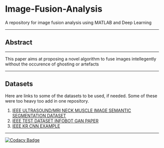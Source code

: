 # Image-Fusion-Analysis #
A repository for image fusion analysis using MATLAB and Deep Learning
- - - -
## Abstract ##
- - - -
This paper aims at proposing a novel algorithm to fuse images intellegently without the occurence of ghosting or artefacts
- - - -
## Datasets ##
Here are links to some of the datasets to be used, if needed. Some of these were too heavy too add in one repository.
1. [IEEE ULTRASOUND/MRI NECK MUSCLE IMAGE SEMANTIC SEGMENTATION DATASET](http://ieee-dataport.org/documents/ultrasoundmri-neck-muscle-image-semantic-segmentation-dataset)
2. [IEEE TEST DATASET INFOBOT GAN PAPER](http://ieee-dataport.org/documents/test-dataset-infobot-gan-paper)
3. [IEEE KR CNN EXAMPLE](http://ieee-dataport.org/documents/kr-cnn-example)
---
[![Codacy Badge](https://api.codacy.com/project/badge/Grade/15443865bb564f71b38efa8630046d44)](https://www.codacy.com/app/rtzdzn/Image-Fusion-Analysis?utm_source=github.com&amp;utm_medium=referral&amp;utm_content=ritwikraha/Image-Fusion-Analysis&amp;utm_campaign=Badge_Grade)
